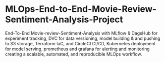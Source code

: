 # MLOps-End-to-End-Movie-Review-Sentiment-Analysis-Project
End-To-End Movie-review-Sentiment-Analysis with MLflow &amp; DagsHub for experiment tracking, DVC for data versioning, model building &amp; and pushing to S3 storage, Terraform IaC, and CircleCI CI/CD, Kubernetes deployment for model serving, prometheus and grafana for alerting and monitoring creating a scalable, automated, and reproducible MLOps workflow.
